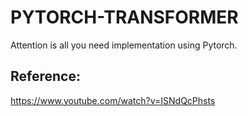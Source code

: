 # PYTORCH-TRANSFORMER
Attention is all you need implementation using Pytorch.

## Reference:

https://www.youtube.com/watch?v=ISNdQcPhsts
